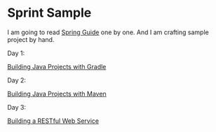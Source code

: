 Sprint Sample
===============

I am going to read [Spring Guide](http://spring.io/guides) one by one.
And I am crafting sample project by hand.

Day 1:

[Building Java Projects with Gradle](http://spring.io/guides/gs/gradle/)

Day 2:

[Building Java Projects with Maven](http://spring.io/guides/gs/maven/)

Day 3:

[Building a RESTful Web Service](http://spring.io/guides/gs/rest-service/)
